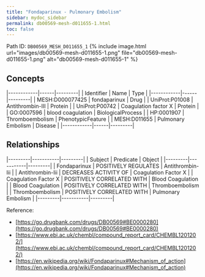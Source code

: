 ```yaml
---
title: "Fondaparinux - Pulmonary Embolism"
sidebar: mydoc_sidebar
permalink: db00569-mesh-d011655-1.html
toc: false 
---
```



Path ID: `DB00569_MESH_D011655_1`
{% include image.html url="images/db00569-mesh-d011655-1.png" file="db00569-mesh-d011655-1.png" alt="db00569-mesh-d011655-1" %}

## Concepts

|------------|------|---------|
| Identifier | Name | Type    |
|------------|------|---------|
| MESH:D000077425 | fondaparinux | Drug |
| UniProt:P01008 | Antithrombin-III | Protein |
| UniProt:P00742 | Coagulation factor X | Protein |
| GO:0007596 | blood coagulation | BiologicalProcess |
| HP:0001907 | Thromboembolism | PhenotypicFeature |
| MESH:D011655 | Pulmonary Embolism | Disease |
|------------|------|---------|

## Relationships

|---------|-----------|---------|
| Subject | Predicate | Object  |
|---------|-----------|---------|
| Fondaparinux | POSITIVELY REGULATES | Antithrombin-Iii |
| Antithrombin-Iii | DECREASES ACTIVITY OF | Coagulation Factor X |
| Coagulation Factor X | POSITIVELY CORRELATED WITH | Blood Coagulation |
| Blood Coagulation | POSITIVELY CORRELATED WITH | Thromboembolism |
| Thromboembolism | POSITIVELY CORRELATED WITH | Pulmonary Embolism |
|---------|-----------|---------|

Reference: 
  - [https://go.drugbank.com/drugs/DB00569#BE0000280](https://go.drugbank.com/drugs/DB00569#BE0000280)
  - [https://www.ebi.ac.uk/chembl/compound_report_card/CHEMBL1201202/](https://www.ebi.ac.uk/chembl/compound_report_card/CHEMBL1201202/)
  - [https://en.wikipedia.org/wiki/Fondaparinux#Mechanism_of_action](https://en.wikipedia.org/wiki/Fondaparinux#Mechanism_of_action)
